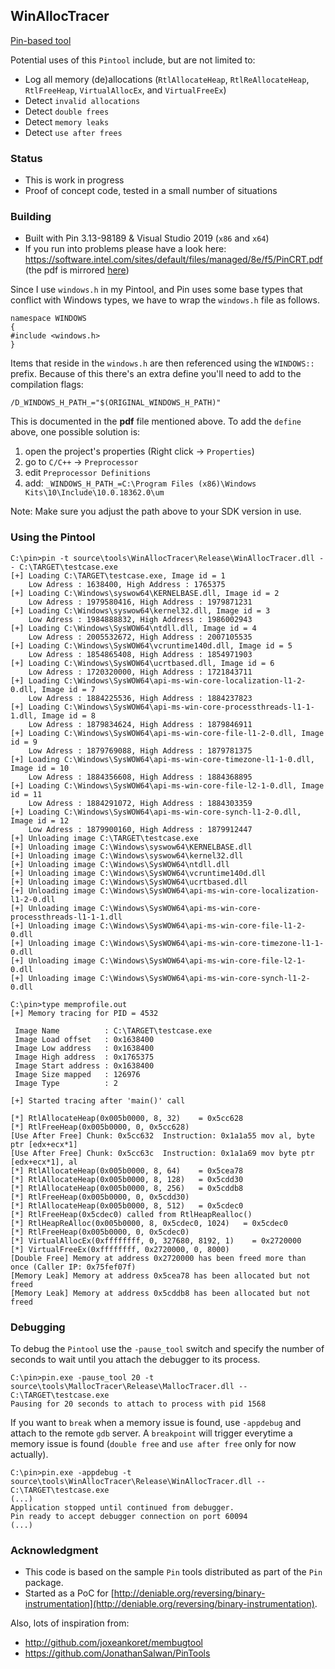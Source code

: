 ## WinAllocTracer

[Pin-based tool](https://software.intel.com/en-us/articles/pin-a-dynamic-binary-instrumentation-tool)

Potential uses of this `Pintool` include, but are not limited to:
* Log all memory (de)allocations (`RtlAllocateHeap`, `RtlReAllocateHeap`, `RtlFreeHeap`, `VirtualAllocEx`, and `VirtualFreeEx`)
* Detect `invalid allocations`
* Detect `double frees`
* Detect `memory leaks`
* Detect `use after frees`

### Status

* This is work in progress
* Proof of concept code, tested in a small number of situations

### Building 

* Built with Pin 3.13-98189 & Visual Studio 2019 (`x86` and `x64`)
* If you run into problems please have a look here: https://software.intel.com/sites/default/files/managed/8e/f5/PinCRT.pdf (the pdf is mirrored [here](PinCRT.pdf))

Since I use `windows.h` in my Pintool, and Pin uses some base types that conflict with Windows types, we have to wrap the `windows.h` file as follows.

```
namespace WINDOWS
{
#include <windows.h>
}
```

Items that reside in the `windows.h` are then referenced using the `WINDOWS::` prefix. Because of this there's an extra define you'll need to add to the compilation flags:

```
/D_WINDOWS_H_PATH_="$(ORIGINAL_WINDOWS_H_PATH)"
```

This is documented in the **pdf** file mentioned above. To add the `define` above, one possible solution is:

1. open the project's properties (Right click -> `Properties`)
2. go to `C/C++` -> `Preprocessor`
3. edit `Preprocessor Definitions`
4. add: `_WINDOWS_H_PATH_=C:\Program Files (x86)\Windows Kits\10\Include\10.0.18362.0\um`

Note: Make sure you adjust the path above to your SDK version in use.

### Using the Pintool

```
C:\pin>pin -t source\tools\WinAllocTracer\Release\WinAllocTracer.dll -- C:\TARGET\testcase.exe
[+] Loading C:\TARGET\testcase.exe, Image id = 1
    Low Adress : 1638400, High Address : 1765375
[+] Loading C:\Windows\syswow64\KERNELBASE.dll, Image id = 2
    Low Adress : 1979580416, High Address : 1979871231
[+] Loading C:\Windows\syswow64\kernel32.dll, Image id = 3
    Low Adress : 1984888832, High Address : 1986002943
[+] Loading C:\Windows\SysWOW64\ntdll.dll, Image id = 4
    Low Adress : 2005532672, High Address : 2007105535
[+] Loading C:\Windows\SysWOW64\vcruntime140d.dll, Image id = 5
    Low Adress : 1854865408, High Address : 1854971903
[+] Loading C:\Windows\SysWOW64\ucrtbased.dll, Image id = 6
    Low Adress : 1720320000, High Address : 1721843711
[+] Loading C:\Windows\SysWOW64\api-ms-win-core-localization-l1-2-0.dll, Image id = 7
    Low Adress : 1884225536, High Address : 1884237823
[+] Loading C:\Windows\SysWOW64\api-ms-win-core-processthreads-l1-1-1.dll, Image id = 8
    Low Adress : 1879834624, High Address : 1879846911
[+] Loading C:\Windows\SysWOW64\api-ms-win-core-file-l1-2-0.dll, Image id = 9
    Low Adress : 1879769088, High Address : 1879781375
[+] Loading C:\Windows\SysWOW64\api-ms-win-core-timezone-l1-1-0.dll, Image id = 10
    Low Adress : 1884356608, High Address : 1884368895
[+] Loading C:\Windows\SysWOW64\api-ms-win-core-file-l2-1-0.dll, Image id = 11
    Low Adress : 1884291072, High Address : 1884303359
[+] Loading C:\Windows\SysWOW64\api-ms-win-core-synch-l1-2-0.dll, Image id = 12
    Low Adress : 1879900160, High Address : 1879912447
[+] Unloading image C:\TARGET\testcase.exe
[+] Unloading image C:\Windows\syswow64\KERNELBASE.dll
[+] Unloading image C:\Windows\syswow64\kernel32.dll
[+] Unloading image C:\Windows\SysWOW64\ntdll.dll
[+] Unloading image C:\Windows\SysWOW64\vcruntime140d.dll
[+] Unloading image C:\Windows\SysWOW64\ucrtbased.dll
[+] Unloading image C:\Windows\SysWOW64\api-ms-win-core-localization-l1-2-0.dll
[+] Unloading image C:\Windows\SysWOW64\api-ms-win-core-processthreads-l1-1-1.dll
[+] Unloading image C:\Windows\SysWOW64\api-ms-win-core-file-l1-2-0.dll
[+] Unloading image C:\Windows\SysWOW64\api-ms-win-core-timezone-l1-1-0.dll
[+] Unloading image C:\Windows\SysWOW64\api-ms-win-core-file-l2-1-0.dll
[+] Unloading image C:\Windows\SysWOW64\api-ms-win-core-synch-l1-2-0.dll

C:\pin>type memprofile.out
[+] Memory tracing for PID = 4532

 Image Name          : C:\TARGET\testcase.exe
 Image Load offset   : 0x1638400
 Image Low address   : 0x1638400
 Image High address  : 0x1765375
 Image Start address : 0x1638400
 Image Size mapped   : 126976
 Image Type          : 2

[+] Started tracing after 'main()' call

[*] RtlAllocateHeap(0x005b0000, 8, 32)    = 0x5cc628
[*] RtlFreeHeap(0x005b0000, 0, 0x5cc628)
[Use After Free] Chunk: 0x5cc632  Instruction: 0x1a1a55 mov al, byte ptr [edx+ecx*1]
[Use After Free] Chunk: 0x5cc63c  Instruction: 0x1a1a69 mov byte ptr [edx+ecx*1], al
[*] RtlAllocateHeap(0x005b0000, 8, 64)    = 0x5cea78
[*] RtlAllocateHeap(0x005b0000, 8, 128)   = 0x5cdd30
[*] RtlAllocateHeap(0x005b0000, 8, 256)   = 0x5cddb8
[*] RtlFreeHeap(0x005b0000, 0, 0x5cdd30)
[*] RtlAllocateHeap(0x005b0000, 8, 512)   = 0x5cdec0
[*] RtlFreeHeap(0x5cdec0) called from RtlHeapRealloc()
[*] RtlHeapReAlloc(0x005b0000, 8, 0x5cdec0, 1024)   = 0x5cdec0
[*] RtlFreeHeap(0x005b0000, 0, 0x5cdec0)
[*] VirtualAllocEx(0xffffffff, 0, 327680, 8192, 1)    = 0x2720000
[*] VirtualFreeEx(0xffffffff, 0x2720000, 0, 8000)
[Double Free] Memory at address 0x2720000 has been freed more than once (Caller IP: 0x75fef07f)
[Memory Leak] Memory at address 0x5cea78 has been allocated but not freed
[Memory Leak] Memory at address 0x5cddb8 has been allocated but not freed
```

### Debugging

To debug the `Pintool` use the `-pause_tool` switch and specify the number of seconds to wait until you attach the debugger to its process.

```
C:\pin>pin.exe -pause_tool 20 -t source\tools\MallocTracer\Release\MallocTracer.dll -- C:\TARGET\testcase.exe 
Pausing for 20 seconds to attach to process with pid 1568
```

If you want to `break` when a memory issue is found, use `-appdebug` and attach to the remote `gdb` server. A `breakpoint` will trigger everytime a memory issue is found (`double free` and `use after free` only for now actually).

```
C:\pin>pin.exe -appdebug -t source\tools\WinAllocTracer\Release\WinAllocTracer.dll -- C:\TARGET\testcase.exe
(...)
Application stopped until continued from debugger.
Pin ready to accept debugger connection on port 60094
(...)
```

### Acknowledgment

* This code is based on the sample `Pin` tools distributed as part of the `Pin` package.
* Started as a PoC for [http://deniable.org/reversing/binary-instrumentation](http://deniable.org/reversing/binary-instrumentation).

Also, lots of inspiration from:
* http://github.com/joxeankoret/membugtool
* https://github.com/JonathanSalwan/PinTools

